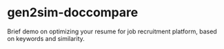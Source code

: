 # gen2sim-doccompare
Brief demo on optimizing your resume for job recruitment platform, based on keywords and similarity.

